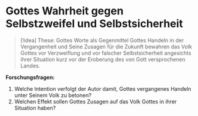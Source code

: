 # Gottes Wahrheit gegen Selbstzweifel und Selbstsicherheit

> [!idea] These: Gottes Worte als Gegenmittel
> Gottes Handeln in der Vergangenheit und Seine Zusagen für die Zukunft bewahren das Volk Gottes vor Verzweiflung und vor falscher Selbstsicherheit angesichts ihrer Situation kurz vor der Eroberung des von Gott versprochenen Landes.

**Forschungsfragen:**

1. Welche Intention verfolgt der Autor damit, Gottes vergangenes Handeln unter Seinem Volk zu betonen?
2. Welchen Effekt sollen Gottes Zusagen auf das Volk Gottes in ihrer Situation haben?